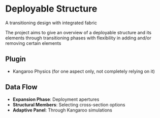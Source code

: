 # Deployable Structure
A transitioning design with integrated fabric

The project aims to give an overview of a deployable structure and its elements through transitioning phases with flexibility in adding and/or removing certain elements

## Plugin
- Kangaroo Physics (for one aspect only, not completely relying on it)

## Data Flow
- **Expansion Phase**: Deployment apertures
- **Structural Members**: Selecting cross-section options
- **Adaptive Panel**: Through Kangaroo simulations
